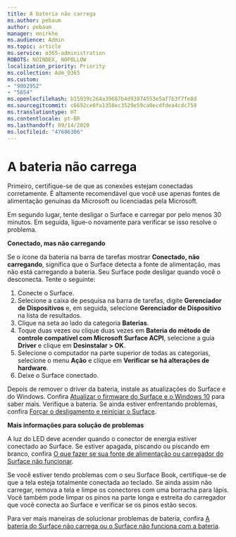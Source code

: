 ```yaml
---
title: A bateria não carrega
ms.author: pebaum
author: pebaum
manager: mnirkhe
ms.audience: Admin
ms.topic: article
ms.service: o365-administration
ROBOTS: NOINDEX, NOFOLLOW
localization_priority: Priority
ms.collection: Adm_O365
ms.custom:
- "9002952"
- "5654"
ms.openlocfilehash: b15939c264a39687b4d93874553e5af7b3f7fe8d
ms.sourcegitcommit: c6692ce0fa1358ec3529e59ca0ecdfdea4cdc759
ms.translationtype: HT
ms.contentlocale: pt-BR
ms.lasthandoff: 09/14/2020
ms.locfileid: "47686306"
---
```

# <a name="battery-wont-charge"></a>A bateria não carrega

Primeiro, certifique-se de que as conexões estejam conectadas corretamente. É altamente recomendável que você use apenas fontes de alimentação genuínas da Microsoft ou licenciadas pela Microsoft.

Em segundo lugar, tente desligar o Surface e carregar por pelo menos 30 minutos. Em seguida, ligue-o novamente para verificar se isso resolve o problema.

**Conectado, mas não carregando**

Se o ícone da bateria na barra de tarefas mostrar **Conectado, não carregando**, significa que o Surface detecta a fonte de alimentação, mas não está carregando a bateria. Seu Surface pode desligar quando você o desconecta. Tente o seguinte:

1. Conecte o Surface.
2. Selecione a caixa de pesquisa na barra de tarefas, digite **Gerenciador de Dispositivos** e, em seguida, selecione **Gerenciador de Dispositivo** na lista de resultados.
3. Clique na seta ao lado da categoria **Baterias**.
4. Toque duas vezes ou clique duas vezes em **Bateria do método de controle compatível com Microsoft Surface ACPI**, selecione a guia **Driver** e clique em **Desinstalar > OK**.
5. Selecione o computador na parte superior de todas as categorias, selecione o menu **Ação** e clique em **Verificar se há alterações de hardware**.
6. Deixe o Surface conectado.

Depois de remover o driver da bateria, instale as atualizações do Surface e do Windows. Confira [Atualizar o firmware do Surface e o Windows 10](https://support.microsoft.com/help/4023505) para saber mais. Verifique a bateria. Se ainda estiver enfrentando problemas, confira [Forçar o desligamento e reiniciar o Surface](https://support.microsoft.com/help/4036280/surface-force-a-shut-down-and-restart-your-surface).

**Mais informações para solução de problemas**

A luz do LED deve acender quando o conector de energia estiver conectado ao Surface. Se estiver apagada, piscando ou piscando em branco, confira [O que fazer se sua fonte de alimentação ou carregador do Surface não funcionar](https://support.microsoft.com/help/4484763/surface-fix-issues-with-your-power-supply). 

Se você estiver tendo problemas com o seu Surface Book, certifique-se de que a tela esteja totalmente conectada ao teclado. Se ainda assim não carregar, remova a tela e limpe os conectores com uma borracha para lápis. Você também pode limpar os pinos na parte longa e estreita do carregador que você conecta ao Surface e verificar se os pinos estão secos.

Para ver mais maneiras de solucionar problemas de bateria, confira [A bateria do Surface não carrega ou o Surface não funciona com a bateria](https://support.microsoft.com/help/4023536/surface-surface-battery-wont-charge).
